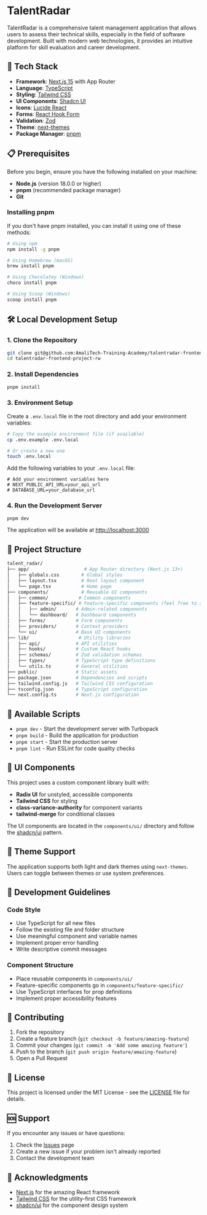# TalentRadar

TalentRadar is a comprehensive talent management application that allows users to assess their technical skills, especially in the field of software development. Built with modern web technologies, it provides an intuitive platform for skill evaluation and career development.

## 🚀 Tech Stack

- **Framework**: [Next.js 15](https://nextjs.org/) with App Router
- **Language**: [TypeScript](https://www.typescriptlang.org/)
- **Styling**: [Tailwind CSS](https://tailwindcss.com/)
- **UI Components**: [Shadcn UI](https://ui.shadcn.com/)
- **Icons**: [Lucide React](https://lucide.dev/)
- **Forms**: [React Hook Form](https://react-hook-form.com/)
- **Validation**: [Zod](https://zod.dev/)
- **Theme**: [next-themes](https://github.com/pacocoursey/next-themes)
- **Package Manager**: [pnpm](https://pnpm.io/)

## 📋 Prerequisites

Before you begin, ensure you have the following installed on your machine:

- **Node.js** (version 18.0.0 or higher)
- **pnpm** (recommended package manager)
- **Git**

### Installing pnpm

If you don't have pnpm installed, you can install it using one of these methods:

```bash
# Using npm
npm install -g pnpm

# Using Homebrew (macOS)
brew install pnpm

# Using Chocolatey (Windows)
choco install pnpm

# Using Scoop (Windows)
scoop install pnpm
```

## 🛠️ Local Development Setup

### 1. Clone the Repository

```bash
git clone git@github.com:AmaliTech-Training-Academy/talentradar-frontend-project-rw.git
cd talentradar-frontend-project-rw
```

### 2. Install Dependencies

```bash
pnpm install
```

### 3. Environment Setup

Create a `.env.local` file in the root directory and add your environment variables:

```bash
# Copy the example environment file (if available)
cp .env.example .env.local

# Or create a new one
touch .env.local
```

Add the following variables to your `.env.local` file:

```env
# Add your environment variables here
# NEXT_PUBLIC_API_URL=your_api_url
# DATABASE_URL=your_database_url
```

### 4. Run the Development Server

```bash
pnpm dev
```

The application will be available at [http://localhost:3000](http://localhost:3000)

## 📁 Project Structure

```bash
talent_radar/
├── app/                    # App Router directory (Next.js 13+)
│   ├── globals.css        # Global styles
│   ├── layout.tsx         # Root layout component
│   └── page.tsx           # Home page
├── components/            # Reusable UI components
│   ├── common/           # Common components
│   ├── feature-specific/ # Feature-specific components (feel free to add more )
│   │   ├── admin/       # Admin-related components
│   │   └── dashboard/   # Dashboard components
│   ├── forms/           # Form components
│   ├── providers/       # Context providers
│   └── ui/              # Base UI components
├── lib/                  # Utility libraries
│   ├── api/             # API utilities
│   ├── hooks/           # Custom React hooks
│   ├── schemas/         # Zod validation schemas
│   ├── types/           # TypeScript type definitions
│   └── utils.ts         # General utilities
├── public/              # Static assets
├── package.json         # Dependencies and scripts
├── tailwind.config.js   # Tailwind CSS configuration
├── tsconfig.json        # TypeScript configuration
└── next.config.ts       # Next.js configuration
```

## 🔧 Available Scripts

- `pnpm dev` - Start the development server with Turbopack
- `pnpm build` - Build the application for production
- `pnpm start` - Start the production server
- `pnpm lint` - Run ESLint for code quality checks

## 🎨 UI Components

This project uses a custom component library built with:

- **Radix UI** for unstyled, accessible components
- **Tailwind CSS** for styling
- **class-variance-authority** for component variants
- **tailwind-merge** for conditional classes

The UI components are located in the `components/ui/` directory and follow the [shadcn/ui](https://ui.shadcn.com/) pattern.

## 🌙 Theme Support

The application supports both light and dark themes using `next-themes`. Users can toggle between themes or use system preferences.

## 📝 Development Guidelines

### Code Style

- Use TypeScript for all new files
- Follow the existing file and folder structure
- Use meaningful component and variable names
- Implement proper error handling
- Write descriptive commit messages

### Component Structure

- Place reusable components in `components/ui/`
- Feature-specific components go in `components/feature-specific/`
- Use TypeScript interfaces for prop definitions
- Implement proper accessibility features

## 🤝 Contributing

1. Fork the repository
2. Create a feature branch (`git checkout -b feature/amazing-feature`)
3. Commit your changes (`git commit -m 'Add some amazing feature'`)
4. Push to the branch (`git push origin feature/amazing-feature`)
5. Open a Pull Request

## 📄 License

This project is licensed under the MIT License - see the [LICENSE](LICENSE) file for details.

## 🆘 Support

If you encounter any issues or have questions:

1. Check the [Issues](https://github.com/AmaliTech-Training-Academy/talentradar-frontend-project-rw/issues) page
2. Create a new issue if your problem isn't already reported
3. Contact the development team

## 🙏 Acknowledgments

- [Next.js](https://nextjs.org/) for the amazing React framework
- [Tailwind CSS](https://tailwindcss.com/) for the utility-first CSS framework
- [shadcn/ui](https://ui.shadcn.com/) for the component design system
